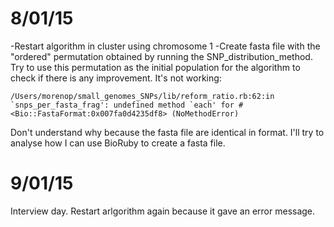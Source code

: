 8/01/15
====

-Restart algorithm in cluster using chromosome 1
-Create fasta file with the "ordered" permutation obtained by running the SNP_distribution_method. Try to use this permutation as the initial population for the algorithm to check if there is any improvement. It's not working: 

```
/Users/morenop/small_genomes_SNPs/lib/reform_ratio.rb:62:in `snps_per_fasta_frag': undefined method `each' for #<Bio::FastaFormat:0x007fa0d4235df8> (NoMethodError)
```

Don't understand why because the fasta file are identical in format. I'll try to analyse how I can use BioRuby to create a fasta file. 

9/01/15
====

Interview day. 
Restart arlgorithm again because it gave an error message. 

